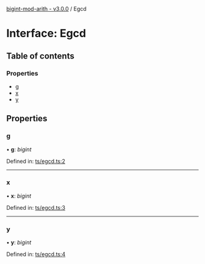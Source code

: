 [bigint-mod-arith - v3.0.0](../API.md) / Egcd

# Interface: Egcd

## Table of contents

### Properties

- [g](egcd.md#g)
- [x](egcd.md#x)
- [y](egcd.md#y)

## Properties

### g

• **g**: *bigint*

Defined in: [ts/egcd.ts:2](https://github.com/juanelas/bigint-mod-arith/blob/12186fd/src/ts/egcd.ts#L2)

___

### x

• **x**: *bigint*

Defined in: [ts/egcd.ts:3](https://github.com/juanelas/bigint-mod-arith/blob/12186fd/src/ts/egcd.ts#L3)

___

### y

• **y**: *bigint*

Defined in: [ts/egcd.ts:4](https://github.com/juanelas/bigint-mod-arith/blob/12186fd/src/ts/egcd.ts#L4)
